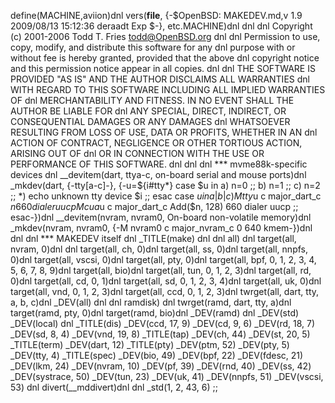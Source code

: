 define(MACHINE,aviion)dnl
vers(__file__,
	{-$OpenBSD: MAKEDEV.md,v 1.9 2009/08/13 15:12:36 deraadt Exp $-},
etc.MACHINE)dnl
dnl
dnl Copyright (c) 2001-2006 Todd T. Fries <todd@OpenBSD.org>
dnl
dnl Permission to use, copy, modify, and distribute this software for any
dnl purpose with or without fee is hereby granted, provided that the above
dnl copyright notice and this permission notice appear in all copies.
dnl
dnl THE SOFTWARE IS PROVIDED "AS IS" AND THE AUTHOR DISCLAIMS ALL WARRANTIES
dnl WITH REGARD TO THIS SOFTWARE INCLUDING ALL IMPLIED WARRANTIES OF
dnl MERCHANTABILITY AND FITNESS. IN NO EVENT SHALL THE AUTHOR BE LIABLE FOR
dnl ANY SPECIAL, DIRECT, INDIRECT, OR CONSEQUENTIAL DAMAGES OR ANY DAMAGES
dnl WHATSOEVER RESULTING FROM LOSS OF USE, DATA OR PROFITS, WHETHER IN AN
dnl ACTION OF CONTRACT, NEGLIGENCE OR OTHER TORTIOUS ACTION, ARISING OUT OF
dnl OR IN CONNECTION WITH THE USE OR PERFORMANCE OF THIS SOFTWARE.
dnl
dnl
dnl *** mvme88k-specific devices
dnl
__devitem(dart, ttya-c, on-board serial and mouse ports)dnl
_mkdev(dart, {-tty[a-c]-}, {-u=${i#tty*}
	case $u in
	a) n=0 ;;
	b) n=1 ;;
	c) n=2 ;;
	*) echo unknown tty device $i ;;
	esac
	case $u in
	a|b|c)
		M tty$u c major_dart_c $n 660 dialer uucp
		M cua$u c major_dart_c Add($n, 128) 660 dialer uucp
		;;
	esac-})dnl
__devitem(nvram, nvram0, On-board non-volatile memory)dnl
_mkdev(nvram, nvram0, {-M nvram0 c major_nvram_c 0 640 kmem-})dnl
dnl
dnl *** MAKEDEV itself
dnl
_TITLE(make)
dnl
dnl all)
dnl
target(all, nvram, 0)dnl
dnl
target(all, ch, 0)dnl
target(all, ss, 0)dnl
target(all, nnpfs, 0)dnl
target(all, vscsi, 0)dnl
target(all, pty, 0)dnl
target(all, bpf, 0, 1, 2, 3, 4, 5, 6, 7, 8, 9)dnl
target(all, bio)dnl
target(all, tun, 0, 1, 2, 3)dnl
target(all, rd, 0)dnl
target(all, cd, 0, 1)dnl
target(all, sd, 0, 1, 2, 3, 4)dnl
target(all, uk, 0)dnl
target(all, vnd, 0, 1, 2, 3)dnl
target(all, ccd, 0, 1, 2, 3)dnl
twrget(all, dart, tty, a, b, c)dnl
_DEV(all)
dnl
dnl ramdisk)
dnl
twrget(ramd, dart, tty, a)dnl
target(ramd, pty, 0)dnl
target(ramd, bio)dnl
_DEV(ramd)
dnl
_DEV(std)
_DEV(local)
dnl
_TITLE(dis)
_DEV(ccd, 17, 9)
_DEV(cd, 9, 6)
_DEV(rd, 18, 7)
_DEV(sd, 8, 4)
_DEV(vnd, 19, 8)
_TITLE(tap)
_DEV(ch, 44)
_DEV(st, 20, 5)
_TITLE(term)
_DEV(dart, 12)
_TITLE(pty)
_DEV(ptm, 52)
_DEV(pty, 5)
_DEV(tty, 4)
_TITLE(spec)
_DEV(bio, 49)
_DEV(bpf, 22)
_DEV(fdesc, 21)
_DEV(lkm, 24)
_DEV(nvram, 10)
_DEV(pf, 39)
_DEV(rnd, 40)
_DEV(ss, 42)
_DEV(systrace, 50)
_DEV(tun, 23)
_DEV(uk, 41)
_DEV(nnpfs, 51)
_DEV(vscsi, 53)
dnl
divert(__mddivert)dnl
dnl
_std(1, 2, 43, 6)
	;;

